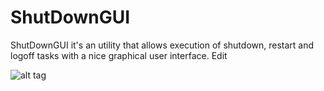 # ShutDownGUI
ShutDownGUI it's an utility that allows execution of shutdown, restart and logoff tasks with a nice graphical user interface. Edit

![alt tag](https://github.com/xNuno/ShutDownGUI/blob/master/Screenshot.png?raw=true)
